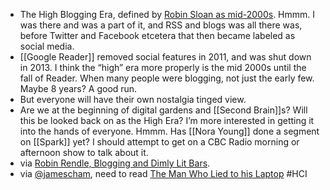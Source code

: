 - The High Blogging Era, defined by [Robin Sloan as mid-2000s](https://www.robinsloan.com/notes/many-subtle-channels/). Hmmm. I was there and was a part of it, and RSS and blogs was all there was, before Twitter and Facebook etcetera that then became labeled as social media.
- [[Google Reader]] removed social features in 2011, and was shut down in 2013. I think the “high” era more properly is the mid 2000s until the fall of Reader. When many people were blogging, not just the early few. Maybe 8 years? A good run.
- But everyone will have their own nostalgia tinged view.
- Are we at the beginning of digital gardens and [[Second Brain]]s? Will this be looked back on as the High Era? I’m more interested in getting it into the hands of everyone. Hmmm. Has [[Nora Young]] done a segment on [[Spark]] yet? I should attempt to get on a CBC Radio morning or afternoon show to talk about it.
- via [Robin Rendle, Blogging and Dimly Lit Bars](http://robinrendle.com/notes/blogging-and-dimly-lit-bars.html).
- via [@jamescham](https://twitter.com/jamescham/status/1372984959577690117), need to read [The Man Who Lied to his Laptop](https://archive.org/details/manwholiedtohisl00nass) #HCI